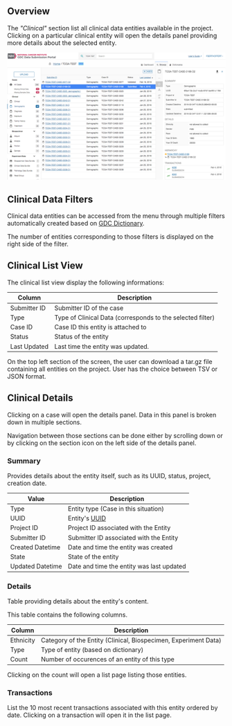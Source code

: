 ## Overview

The _"Clinical"_ section list all clinical data entities available in the project. Clicking on a particular clinical entity will open the details panel providing more details about the selected entity.

[![GDC Submission Cases Default View](images/GDC_Submission_Clinical_Default.png)](images/GDC_Submission_Clinical_Default.png "Click to see the full image.")

## Clinical Data Filters

Clinical data entities can be accessed from the menu through multiple filters automatically created based on [GDC Dictionary](../../Dictionary/index.md). 

The number of entities corresponding to those filters is displayed on the right side of the filter.

## Clinical List View

The clinical list view display the following informations:

|Column|Description|
| --- | --- |
| Submitter ID | Submitter ID of the case |
| Type | Type of Clinical Data (corresponds to the selected filter)|
| Case ID | Case ID this entity is attached to |
| Status | Status of the entity |
| Last Updated | Last time the entity was updated. |

On the top left section of the screen, the user can download a tar.gz file containing all entities on the project. User has the choice between TSV or JSON format.

## Clinical Details

Clicking on a case will open the details panel. Data in this panel is broken down in multiple sections.

Navigation between those sections can be done either by scrolling down or by clicking on the section icon on the left side of the details panel.

### Summary

Provides details about the entity itself, such as its UUID, status, project, creation date.

|Value|Description|
| --- | --- |
| Type | Entity type (Case in this situation)  |
| UUID | Entity's [UUID](https://en.wikipedia.org/wiki/Universally_unique_identifier) |
| Project ID | Project ID associated with the Entity |
| Submitter ID | Submitter ID associated with the Entity |
| Created Datetime | Date and time the entity was created |
| State | State of the entity |
| Updated Datetime | Date and time the entity was last updated |

### Details

Table providing details about the entity's content.

This table contains the following columns.

|Column|Description|
| --- | --- |
| Ethnicity | Category of the Entity (Clinical, Biospecimen, Experiment Data)  |
| Type | Type of entity (based on dictionary)  |
| Count | Number of occurences of an entity of this type |

Clicking on the count will open a list page listing those entities.


### Transactions

List the 10 most recent transactions associated with this entity ordered by date. Clicking on a transaction will open it in the list page.
